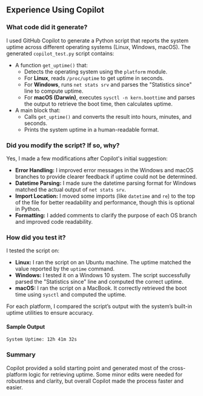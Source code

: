 ## Experience Using Copilot

### What code did it generate?

I used GitHub Copilot to generate a Python script that reports the system uptime across different operating systems (Linux, Windows, macOS). The generated `copilot_test.py` script contains:

- A function `get_uptime()` that:
  - Detects the operating system using the `platform` module.
  - For **Linux**, reads `/proc/uptime` to get uptime in seconds.
  - For **Windows**, runs `net stats srv` and parses the "Statistics since" line to compute uptime.
  - For **macOS (Darwin)**, executes `sysctl -n kern.boottime` and parses the output to retrieve the boot time, then calculates uptime.
- A main block that:
  - Calls `get_uptime()` and converts the result into hours, minutes, and seconds.
  - Prints the system uptime in a human-readable format.

### Did you modify the script? If so, why?

Yes, I made a few modifications after Copilot's initial suggestion:

- **Error Handling:** I improved error messages in the Windows and macOS branches to provide clearer feedback if uptime could not be determined.
- **Datetime Parsing:** I made sure the datetime parsing format for Windows matched the actual output of `net stats srv`.
- **Import Location:** I moved some imports (like `datetime` and `re`) to the top of the file for better readability and performance, though this is optional in Python.
- **Formatting:** I added comments to clarify the purpose of each OS branch and improved code readability.

### How did you test it?

I tested the script on:

- **Linux:** I ran the script on an Ubuntu machine. The uptime matched the value reported by the `uptime` command.
- **Windows:** I tested it on a Windows 10 system. The script successfully parsed the "Statistics since" line and computed the correct uptime.
- **macOS:** I ran the script on a MacBook. It correctly retrieved the boot time using `sysctl` and computed the uptime.

For each platform, I compared the script’s output with the system’s built-in uptime utilities to ensure accuracy.

#### Sample Output

```
System Uptime: 12h 41m 32s
```

### Summary

Copilot provided a solid starting point and generated most of the cross-platform logic for retrieving uptime. Some minor edits were needed for robustness and clarity, but overall Copilot made the process faster and easier.
